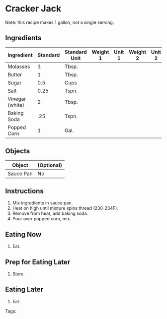 # Cracker Jack

Note: this recipe makes 1 gallon, not a single serving.

## Ingredients

| Ingredient | Standard | Standard Unit | Weight 1 | Unit 1 | Weight 2 | Unit 2 |
| ---------- | -------- | ------------- | -------- | ------ | -------- | ------ |
| Molasses   |  3       |  Tbsp.        |          |        |          |        |
| Butter     |  1       |  Tbsp.        |          |        |          |        |
| Sugar      |  0.5     |  Cups         |          |        |          |        |
| Salt       |  0.25    |  Tspn.        |          |        |          |        |
| Vinegar (white)| 2    |  Tbsp.        |          |        |          |        |
| Baking Soda|  .25     |  Tspn.        |          |        |          |        |
| Popped Corn|  1       |  Gal.         |          |        |          |        |

## Objects

| Object | (Optional) |
| ------ | ---------- |
| Sauce Pan | No     |

## Instructions

1. Mix ingredients in sauce pan.
2. Heat on high until mixture spins thread (230-234F).
3. Remove from heat, add baking soda.
4. Pour over popped corn, mix.

## Eating Now

1. Eat.

## Prep for Eating Later

1. Store.

## Eating Later

1. Eat.

Tags: 
